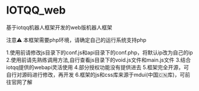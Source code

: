 # IOTQQ_web
基于iotqq机器人框架开发的web版机器人框架

注意⚠️
本框架需要php环境，请确定自己的运行系统支持php

1.使用前请修改js目录下的conf.js和api目录下的conf.php，将默认ip改为自己的ip
2.使用前请先熟练调用方法,自行查看js目录下的void.js文件和main.js文件
3.结合iotqq提供的webapi灵活使用
4.部分授权功能没有提供进去
5.框架完全开源，可自行对源码进行修改，再开发
6.框架的js和css库来源于mdui(中国🇨🇳库)，可前往官网了解
